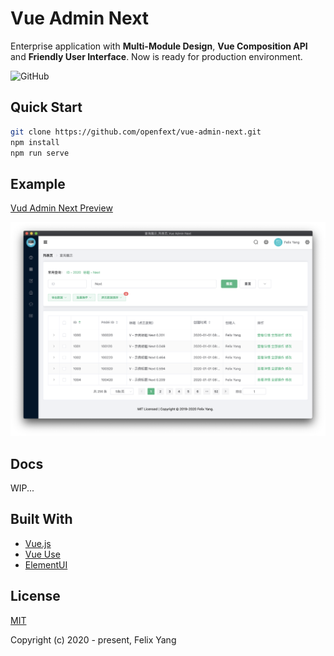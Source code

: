 # Vue Admin Next

Enterprise application with **Multi-Module Design**, **Vue Composition API** and **Friendly User Interface**. Now is ready for production environment.

![GitHub](https://img.shields.io/github/license/openfext/vue-admin-next?style=flat-square)

## Quick Start

```bash
git clone https://github.com/openfext/vue-admin-next.git
npm install
npm run serve
```

## Example

[Vud Admin Next Preview](https://openfext.github.io/vue-admin-next/#/table/basic/query)

![Screen Capture](.github/preview.png)

## Docs

WIP...

## Built With

- [Vue.js](https://github.com/vuejs/vue)
- [Vue Use](https://github.com/openfext/vue-use)
- [ElementUI](https://github.com/ElemeFE/element)

## License

[MIT](http://opensource.org/licenses/MIT)

Copyright (c) 2020 - present, Felix Yang
